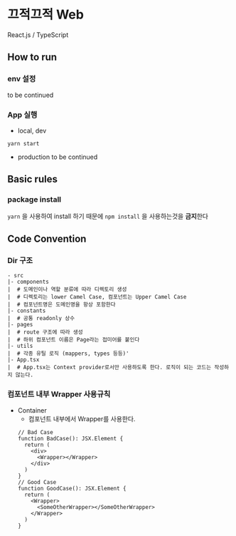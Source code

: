 # 끄적끄적 Web
React.js / TypeScript

## How to run
### env 설정
to be continued

### App 실행
* local, dev
```shell
yarn start
```
* production
to be continued

## Basic rules
### package install
`yarn` 을 사용하여 install 하기 때문에 `npm install` 을 사용하는것을 **금지**한다

## Code Convention
### Dir 구조
```text
- src
|- components
|  # 도메인이나 역할 분류에 따라 디렉토리 생성
|  # 디렉토리는 lower Camel Case, 컴포넌트는 Upper Camel Case
|  # 컴포넌트명은 도메인명을 항상 포함한다
|- constants
|  # 공통 readonly 상수
|- pages
|  # route 구조에 따라 생성
|  # 하위 컴포넌트 이름은 Page라는 접미어를 붙인다
|- utils
|  # 각종 유틸 로직 (mappers, types 등등)'
|- App.tsx
|  # App.tsx는 Context provider로서만 사용하도록 한다. 로직이 되는 코드는 작성하지 않는다.
```

### 컴포넌트 내부 Wrapper 사용규칙
- Container 
  - 컴포넌트 내부에서 Wrapper를 사용한다.
  ```tsx
  // Bad Case
  function BadCase(): JSX.Element {
    return (
      <div>
        <Wrapper></Wrapper>
      </div>
    )
  }
  // Good Case
  function GoodCase(): JSX.Element {
    return (
      <Wrapper>
        <SomeOtherWrapper></SomeOtherWrapper>
      </Wrapper>
    )
  }
  ```